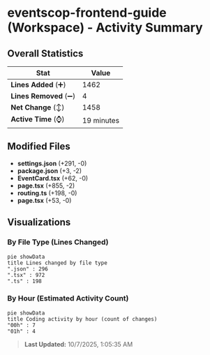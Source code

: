 # eventscop-frontend-guide (Workspace) - Activity Summary 

## Overall Statistics

| Stat                   | Value                                                             |
| ---------------------- | ----------------------------------------------------------------- |
| **Lines Added** (➕)   | 1462                                          |
| **Lines Removed** (➖) | 4                                        |
| **Net Change** (↕)    | 1458                |
| **Active Time** (⌚)   | 19 minutes |


## Modified Files
- **settings.json** (+291, -0)
- **package.json** (+3, -2)
- **EventCard.tsx** (+62, -0)
- **page.tsx** (+855, -2)
- **routing.ts** (+198, -0)
- **page.tsx** (+53, -0)

## Visualizations

### By File Type (Lines Changed)

```mermaid
pie showData
title Lines changed by file type
".json" : 296
".tsx" : 972
".ts" : 198
```

### By Hour (Estimated Activity Count)

```mermaid
pie showData
title Coding activity by hour (count of changes)
"00h" : 7
"01h" : 4
```


> **Last Updated:** 10/7/2025, 1:05:35 AM
